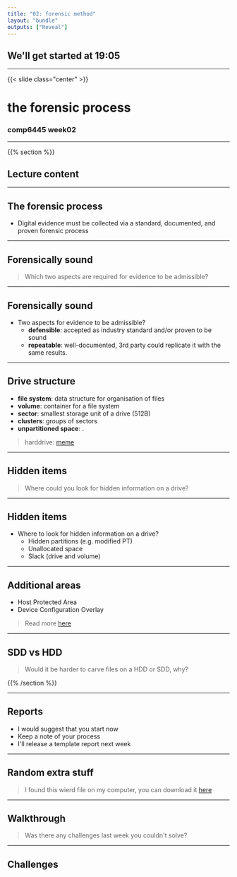 ```yaml
---
title: "02: forensic method"
layout: "bundle"
outputs: ["Reveal"]
---
```


## We'll get started at 19:05

---

{{< slide class="center" >}}
# the forensic process
### comp6445 week02

---

{{% section %}}

## Lecture content

---

## The forensic process
* Digital evidence must be collected via a standard, documented, and proven forensic process

---

## Forensically sound
> Which two aspects are required for evidence to be admissible?

---

## Forensically sound
* Two aspects for evidence to be admissible?
    * **defensible**: accepted as industry standard and/or proven to be sound
    * **repeatable**: well-documented, 3rd party could replicate it with the same results. 

---

## Drive structure
* **file system**: data structure for organisation of files 
* **volume**: container for a file system
* **sector**: smallest storage unit of a drive (512B) 
* **clusters**: groups of sectors
* **unpartitioned space**: .

> harddrive: [meme](https://www.youtube.com/watch?v=JcJSW7Rprio)

---

## Hidden items
> Where could you look for hidden information on a drive?

---

## Hidden items
* Where to look for hidden information on a drive?
    * Hidden partitions (e.g. modified PT)
    * Unallocated space
    * Slack (drive and volume)
 
---

## Additional areas
* Host Protected Area
* Device Configuration Overlay

> Read more [here](https://superuser.com/a/1515612)

---

## SDD vs HDD
> Would it be harder to carve files on a HDD or SDD, why?

{{% /section %}}

---

## Reports
* I would suggest that you start now
* Keep a note of your process
* I'll release a template report next week

---

## Random extra stuff
> I found this wierd file on my computer, you can download it [here](https://drive.google.com/file/d/1PNkpe8OY9TZa4-NcHOhrztf-OD6MSpk_/view?usp=drive_link)

---

## Walkthrough
> Was there any challenges last week you couldn't solve?

---

## Challenges
